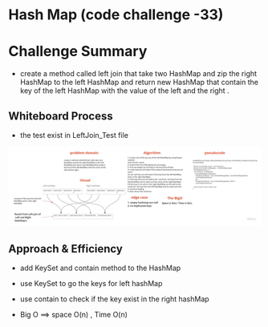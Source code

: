# Hash Map (code challenge -33)

# Challenge Summary
<!-- Description of the challenge -->
* create a method called left join that take two HashMap and zip the right HashMap to the left HashMap and return new HashMap that contain the key of the left HashMap with the value of the left and the right .


## Whiteboard Process
<!-- Embedded whiteboard image -->
* the test exist in LeftJoin_Test file

![whiteBoard](./challenge33.jpg)

## Approach & Efficiency
<!-- What approach did you take? Why? What is the Big O space/time for this approach? -->
* add KeySet and contain method to the HashMap
* use KeySet to go the keys for left hashMap 
* use contain to check if the key exist in the right hashMap

* Big O ==>  space O(n)  , Time O(n)